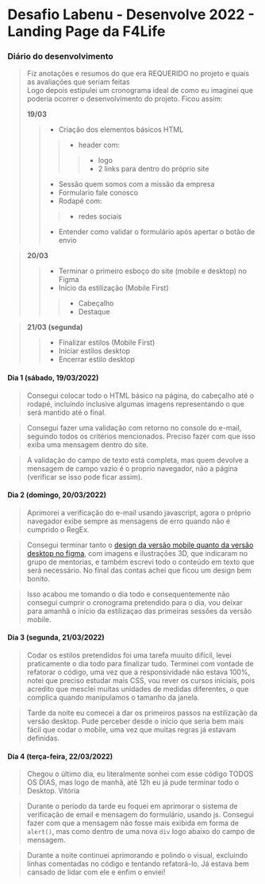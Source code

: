 # Desafio Labenu - Desenvolve 2022 - Landing Page da F4Life

### Diário do desenvolvimento
>Fiz anotações e resumos do que era REQUERIDO no projeto e quais as avaliações que seriam feitas  
>Logo depois estipulei um cronograma ideal de como eu imaginei que poderia ocorrer o desenvolvimento do projeto. Ficou assim:  
>  
>**19/03**
>>- Criação dos elementos básicos HTML
>>>- header com:
>>>>- logo
>>>>- 2 links para dentro do próprio site
>>- Sessão quem somos com a missão da empresa
>>- Formulario fale conosco
>>- Rodapé com: 
>>>- redes sociais
>>- Entender como validar o formulário após apertar o botão de envio

>**20/03**
>>- Terminar o primeiro esboço do site (mobile e desktop) no Figma
>>- Início da estilização (Mobile First)
>>>- Cabeçalho
>>>- Destaque

>**21/03 (segunda)**
>>- Finalizar estilos (Mobile First)
>>- Iniciar estilos desktop
>>- Encerrar estilo desktop

#### Dia 1 (sábado, 19/03/2022)
>Consegui colocar todo o HTML básico na página, do cabeçalho até o rodapé, incluindo inclusive algumas imagens representando o que será mantido até o final.  
  
>Consegui fazer uma validação com retorno no console do e-mail, seguindo todos os critérios mencionados. Preciso fazer com que isso exiba uma mensagem dentro do site.  
  
>A validação do campo de texto está completa, mas quem devolve a mensagem de campo vazio é o proprio navegador, não a página (verificar se isso pode ficar assim).  

#### Dia 2 (domingo, 20/03/2022)
>Aprimorei a verificação do e-mail usando javascript, agora o próprio navegador exibe sempre as mensagens de erro quando não é cumprido o RegEx.  

>Consegui terminar tanto o [design da versão mobile quanto da versão desktop no figma](https://www.figma.com/file/zokm0hJa4922JMDuEltO7r/Desafio-Labenu---F4Life?node-id=0%3A1), com imagens e ilustrações 3D, que indicaram no grupo de mentorias, e também escrevi todo o conteúdo em texto que será necessário. No final das contas achei que ficou um design bem bonito.  

>Isso acabou me tomando o dia todo e consequentemente não consegui cumprir o cronograma pretendido para o dia, vou deixar para amanhã o início da estilizaçao das primeiras sessões da versão mobile.

#### Dia 3 (segunda, 21/03/2022)
>Codar os estilos pretendidos foi uma tarefa muuito difícil, levei praticamente o dia todo para finalizar tudo. Terminei com vontade de refatorar o código, uma vez que a responsividade não estava 100%, notei que preciso estudar mais CSS, vou rever os cursos iniciais, pois acredito que mesclei muitas unidades de medidas diferentes, o que complica quando manipulamos o tamanho da janela.

>Tarde da noite eu comecei a dar os primeiros passos na estilização da versão desktop. Pude perceber desde o início que seria bem mais fácil que codar o mobile, uma vez que muitas regras já estavam definidas.

#### Dia 4 (terça-feira, 22/03/2022)
>Chegou o último dia, eu literalmente sonhei com esse código TODOS OS DIAS, mas logo de manhã, até 12h eu já pude terminar todo o Desktop. Vitória

>Durante o período da tarde eu foquei em aprimorar o sistema de verificação de email e mensagem do formulário, usando js. Consegui fazer com que a mensagem não fosse mais exibida em forma de `alert()`, mas como dentro de uma nova `div` logo abaixo do campo de mensagem.

>Durante a noite continuei aprimorando e polindo o visual, excluindo linhas comentadas no código e tentando refatorá-lo. Já estava bem cansado de lidar com ele e enfim o enviei!